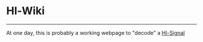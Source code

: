 # Hl-Wiki

---

At one day, this is probably a working webpage to "decode" a [Hl-Signal](https://de.wikipedia.org/wiki/Hl-Signalsystem)

